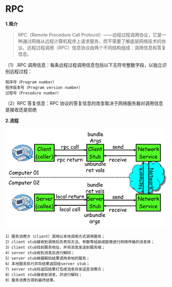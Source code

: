 # RPC

**1.简介**

>RPC（Remote Procedure Call Protocol）——远程过程调用协议，它是一种通过网络从远程计算机程序上请求服务，而不需要了解底层网络技术的协议。远程过程调用（RPC）信息协议由两个不同结构组成：调用信息和答复信息。

（1）.RPC 调用信息：每条远程过程调用信息包括以下无符号整数字段，以独立识别远程过程：
```
程序号（Program number）
程序版本号（Program version number）
过程号（Procedure number）
```
（2）RPC 答复信息：RPC 协议的答复信息的改变取决于网络服务器对调用信息是接收还是拒绝



**2.流程**

![](../images/83.png)

```
1）服务消费方（client）调用以本地调用方式调用服务；
2）client stub接收到调用后负责将方法、参数等组装成能够进行网络传输的消息体；
3）client stub找到服务地址，并将消息发送到服务端；
4）server stub收到消息后进行解码；
5）server stub根据解码结果调用本地的服务；
6）本地服务执行并将结果返回给server stub；
7）server stub将返回结果打包成消息并发送至消费方；
8）client stub接收到消息，并进行解码；
9）服务消费方得到最终结果。
```